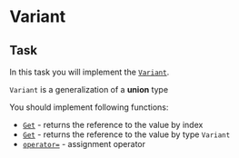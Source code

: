 # Variant

## Task

In this task you will implement the [`Variant`](https://en.cppreference.com/w/cpp/utility/variant).

`Variant` is a generalization of a **union** type

You should implement following functions:
* [`Get`](https://en.cppreference.com/w/cpp/utility/variant/get) - returns the reference to the value by index
* [`Get`](https://en.cppreference.com/w/cpp/utility/variant/get) - returns the reference to the value by type `Variant`
* [`operator=`](https://en.cppreference.com/w/cpp/utility/variant/operator%3D) - assignment operator